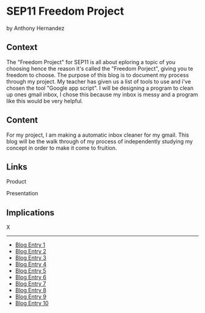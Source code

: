 # SEP11 Freedom Project
by Anthony Hernandez

## Context
The "Freedom Project" for SEP11 is all about eploring a topic of you choosing hence the reason it's called the "Freedom Porject", giving you te freedom to choose. The purpose of this blog is to document my process through my project. My teacher has given us a list of tools to use and i've chosen the tool "Google app script". I will be designing a program to clean up ones gmail inbox, I chose this because my inbox is messy and a program like this would be very helpful. 

## Content
For my project, I am making a automatic inbox cleaner for my gmail. This blog will be the walk through of my process of independently studying my concept in order to make it come to fruition.

## Links

Product

Presentation

## Implications
X

---

* [Blog Entry 1](entries/entry01.md)
* [Blog Entry 2](entries/entry02.md)
* [Blog Entry 3](entries/entry03.md)
* [Blog Entry 4](entries/entry04.md)
* [Blog Entry 5](entries/entry05.md)
* [Blog Entry 6](entries/entry06.md)
* [Blog Entry 7](entries/entry07.md)
* [Blog Entry 8](entries/entry08.md)
* [Blog Entry 9](entries/entry09.md)
* [Blog Entry 10](entries/entry10.md)
